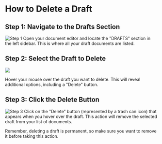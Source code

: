 # How to Delete a Draft

## Step 1: Navigate to the Drafts Section

![Step 1](/img/delete_a_draft/step_1.png) Open your document editor and locate the "DRAFTS" section in the left sidebar. This is where all your draft documents are listed.

## Step 2: Select the Draft to Delete

![](upload)

Hover your mouse over the draft you want to delete. This will reveal additional options, including a "Delete" button.

## Step 3: Click the Delete Button

![Step 3](/img/delete_a_draft/step_3.png) Click on the "Delete" button (represented by a trash can icon) that appears when you hover over the draft. This action will remove the selected draft from your list of documents.

Remember, deleting a draft is permanent, so make sure you want to remove it before taking this action.
